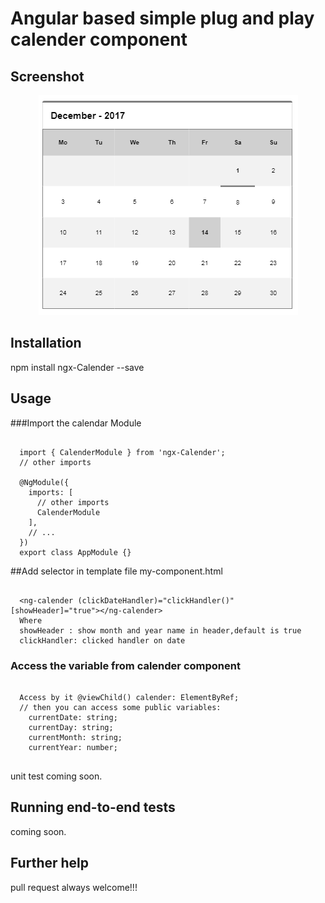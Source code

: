 

# Angular based simple plug and play calender component

## Screenshot

<div style="text-align:center"><img src ="https://github.com/ritsrivastava01/ngxCalender/blob/master/calender.PNG" /></div>

## Installation
npm install ngx-Calender --save

## Usage
###Import the calendar Module
```
  
  import { CalenderModule } from 'ngx-Calender';
  // other imports 
  
  @NgModule({
    imports: [
      // other imports 
      CalenderModule
    ],
    // ...
  })
  export class AppModule {}

```
##Add selector in template file my-component.html
```
  
  <ng-calender (clickDateHandler)="clickHandler()" [showHeader]="true"></ng-calender>
  Where
  showHeader : show month and year name in header,default is true
  clickHandler: clicked handler on date

```
### Access the variable from calender component
```

  Access by it @viewChild() calender: ElementByRef;
  // then you can access some public variables:
    currentDate: string;
    currentDay: string;
    currentMonth: string;
    currentYear: number; 
  
  ```
 
unit test coming soon. 

## Running end-to-end tests

coming soon.

## Further help

pull request always welcome!!!
